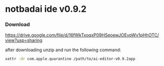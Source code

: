 # notbadai ide v0.9.2

### Download
https://drive.google.com/file/d/16fWkTxoqxP09HSeoewJOEvpWv1pHhOTC/view?usp=sharing

after downloading unzip and run the following command:

```bash
xattr -dr com.apple.quarantine /path/to/ai-editor-v0.9.2app
```
